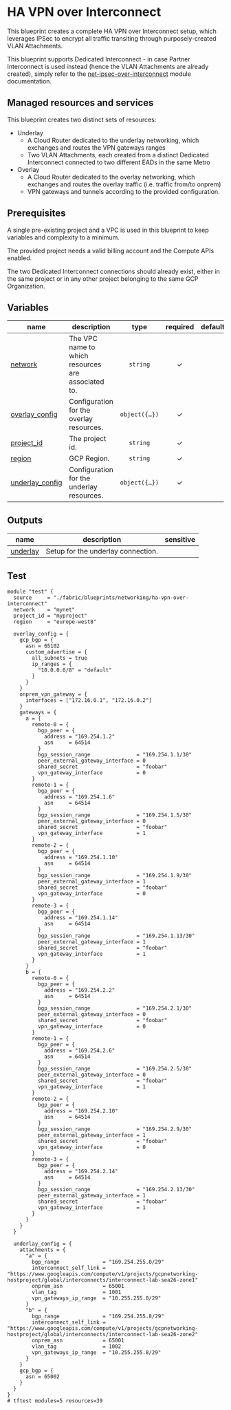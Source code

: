 # HA VPN over Interconnect

This blueprint creates a complete HA VPN over Interconnect setup, which leverages IPSec to encrypt all traffic transiting through purposely-created VLAN Attachments.

This blueprint supports Dedicated Interconnect - in case Partner Interconnect is used instead (hence the VLAN Attachments are already created), simply refer to the [net-ipsec-over-interconnect](../../../modules/net-ipsec-over-interconnect/) module documentation.

## Managed resources and services

This blueprint creates two distinct sets of resources:

- Underlay
  - A Cloud Router dedicated to the underlay networking, which exchanges and routes the VPN gateways ranges
  - Two VLAN Attachments, each created from a distinct Dedicated Interconnect connected to two different EADs in the same Metro
- Overlay
  - A Cloud Router dedicated to the overlay networking, which exchanges and routes the overlay traffic (i.e. traffic from/to onprem)
  - VPN gateways and tunnels according to the provided configuration.

## Prerequisites

A single pre-existing project and a VPC is used in this blueprint to keep variables and complexity to a minimum.

The provided project needs a valid billing account and the Compute APIs enabled.

The two Dedicated Interconnect connections should already exist, either in the same project or in any other project belonging to the same GCP Organization.
<!-- BEGIN TFDOC -->

## Variables

| name | description | type | required | default |
|---|---|:---:|:---:|:---:|
| [network](variables.tf#L18) | The VPC name to which resources are associated to. | <code>string</code> | ✓ |  |
| [overlay_config](variables.tf#L24) | Configuration for the overlay resources. | <code title="object&#40;&#123;&#10;  gcp_bgp &#61; object&#40;&#123;&#10;    asn       &#61; number&#10;    name      &#61; optional&#40;string&#41;&#10;    keepalive &#61; optional&#40;number&#41;&#10;    custom_advertise &#61; optional&#40;object&#40;&#123;&#10;      all_subnets &#61; bool&#10;      ip_ranges   &#61; map&#40;string&#41;&#10;    &#125;&#41;&#41;&#10;  &#125;&#41;&#10;  onprem_vpn_gateway &#61; object&#40;&#123;&#10;    redundancy_type &#61; optional&#40;string, &#34;TWO_IPS_REDUNDANCY&#34;&#41;&#10;    interfaces      &#61; list&#40;string&#41;&#10;  &#125;&#41;&#10;  gateways &#61; map&#40;map&#40;object&#40;&#123;&#10;    bgp_peer &#61; object&#40;&#123;&#10;      address        &#61; string&#10;      asn            &#61; number&#10;      route_priority &#61; optional&#40;number, 1000&#41;&#10;      custom_advertise &#61; optional&#40;object&#40;&#123;&#10;        all_subnets          &#61; bool&#10;        all_vpc_subnets      &#61; bool&#10;        all_peer_vpc_subnets &#61; bool&#10;        ip_ranges            &#61; map&#40;string&#41;&#10;      &#125;&#41;&#41;&#10;    &#125;&#41;&#10;    bgp_session_range               &#61; string&#10;    ike_version                     &#61; optional&#40;number, 2&#41;&#10;    peer_external_gateway_interface &#61; optional&#40;number&#41;&#10;    peer_gateway                    &#61; optional&#40;string, &#34;default&#34;&#41;&#10;    router                          &#61; optional&#40;string&#41;&#10;    shared_secret                   &#61; optional&#40;string&#41;&#10;    vpn_gateway_interface           &#61; number&#10;    &#125;&#41;&#41;&#10;  &#41;&#10;&#125;&#41;">object&#40;&#123;&#8230;&#125;&#41;</code> | ✓ |  |
| [project_id](variables.tf#L66) | The project id. | <code>string</code> | ✓ |  |
| [region](variables.tf#L71) | GCP Region. | <code>string</code> | ✓ |  |
| [underlay_config](variables.tf#L76) | Configuration for the underlay resources. | <code title="object&#40;&#123;&#10;  attachments &#61; map&#40;object&#40;&#123;&#10;    bandwidth              &#61; optional&#40;string, &#34;BPS_10G&#34;&#41;&#10;    base_name              &#61; optional&#40;string, &#34;encrypted-vlan-attachment&#34;&#41;&#10;    bgp_range              &#61; string&#10;    interconnect_self_link &#61; string&#10;    onprem_asn             &#61; number&#10;    vlan_tag               &#61; number&#10;    vpn_gateways_ip_range  &#61; string&#10;  &#125;&#41;&#41;&#10;  gcp_bgp &#61; object&#40;&#123;&#10;    asn &#61; number&#10;  &#125;&#41;&#10;&#125;&#41;">object&#40;&#123;&#8230;&#125;&#41;</code> | ✓ |  |

## Outputs

| name | description | sensitive |
|---|---|:---:|
| [underlay](outputs.tf#L17) | Setup for the underlay connection. |  |

<!-- END TFDOC -->
## Test

```hcl
module "test" {
  source     = "./fabric/blueprints/networking/ha-vpn-over-interconnect"
  network    = "mynet"
  project_id = "myproject"
  region     = "europe-west8"

  overlay_config = {
    gcp_bgp = {
      asn = 65102
      custom_advertise = {
        all_subnets = true
        ip_ranges = {
          "10.0.0.0/8" = "default"
        }
      }
    }
    onprem_vpn_gateway = {
      interfaces = ["172.16.0.1", "172.16.0.2"]
    }
    gateways = {
      a = {
        remote-0 = {
          bgp_peer = {
            address = "169.254.1.2"
            asn     = 64514
          }
          bgp_session_range               = "169.254.1.1/30"
          peer_external_gateway_interface = 0
          shared_secret                   = "foobar"
          vpn_gateway_interface           = 0
        }
        remote-1 = {
          bgp_peer = {
            address = "169.254.1.6"
            asn     = 64514
          }
          bgp_session_range               = "169.254.1.5/30"
          peer_external_gateway_interface = 0
          shared_secret                   = "foobar"
          vpn_gateway_interface           = 1
        }
        remote-2 = {
          bgp_peer = {
            address = "169.254.1.10"
            asn     = 64514
          }
          bgp_session_range               = "169.254.1.9/30"
          peer_external_gateway_interface = 1
          shared_secret                   = "foobar"
          vpn_gateway_interface           = 0
        }
        remote-3 = {
          bgp_peer = {
            address = "169.254.1.14"
            asn     = 64514
          }
          bgp_session_range               = "169.254.1.13/30"
          peer_external_gateway_interface = 1
          shared_secret                   = "foobar"
          vpn_gateway_interface           = 1
        }
      }
      b = {
        remote-0 = {
          bgp_peer = {
            address = "169.254.2.2"
            asn     = 64514
          }
          bgp_session_range               = "169.254.2.1/30"
          peer_external_gateway_interface = 0
          shared_secret                   = "foobar"
          vpn_gateway_interface           = 0
        }
        remote-1 = {
          bgp_peer = {
            address = "169.254.2.6"
            asn     = 64514
          }
          bgp_session_range               = "169.254.2.5/30"
          peer_external_gateway_interface = 0
          shared_secret                   = "foobar"
          vpn_gateway_interface           = 1
        }
        remote-2 = {
          bgp_peer = {
            address = "169.254.2.10"
            asn     = 64514
          }
          bgp_session_range               = "169.254.2.9/30"
          peer_external_gateway_interface = 1
          shared_secret                   = "foobar"
          vpn_gateway_interface           = 0
        }
        remote-3 = {
          bgp_peer = {
            address = "169.254.2.14"
            asn     = 64514
          }
          bgp_session_range               = "169.254.2.13/30"
          peer_external_gateway_interface = 1
          shared_secret                   = "foobar"
          vpn_gateway_interface           = 1
        }
      }
    }
  }

  underlay_config = {
    attachments = {
      "a" = {
        bgp_range              = "169.254.255.0/29"
        interconnect_self_link = "https://www.googleapis.com/compute/v1/projects/gcpnetworking-hostproject/global/interconnects/interconnect-lab-sea26-zone1"
        onprem_asn             = 65001
        vlan_tag               = 1001
        vpn_gateways_ip_range  = "10.255.255.0/29"
      }
      "b" = {
        bgp_range              = "169.254.255.8/29"
        interconnect_self_link = "https://www.googleapis.com/compute/v1/projects/gcpnetworking-hostproject/global/interconnects/interconnect-lab-sea26-zone2"
        onprem_asn             = 65001
        vlan_tag               = 1002
        vpn_gateways_ip_range  = "10.255.255.8/29"
      }
    }
    gcp_bgp = {
      asn = 65002
    }
  }
}
# tftest modules=5 resources=39
```
